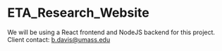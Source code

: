 # ETA_Research_Website
We will be using a React frontend and NodeJS backend for this project. 
Client contact: b.davis@umass.edu
